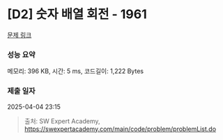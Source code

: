 # [D2] 숫자 배열 회전 - 1961 

[문제 링크](https://swexpertacademy.com/main/code/problem/problemDetail.do?contestProbId=AV5Pq-OKAVYDFAUq) 

### 성능 요약

메모리: 396 KB, 시간: 5 ms, 코드길이: 1,222 Bytes

### 제출 일자

2025-04-04 23:15



> 출처: SW Expert Academy, https://swexpertacademy.com/main/code/problem/problemList.do